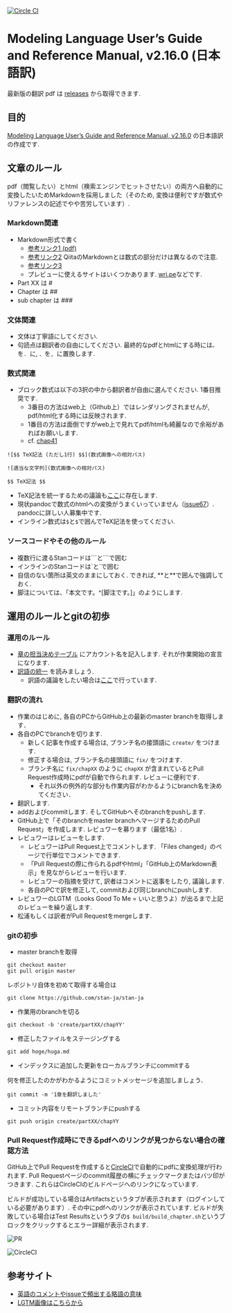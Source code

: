 [![Circle CI](https://circleci.com/gh/stan-ja/stan-ja.svg?style=svg)](https://circleci.com/gh/stan-ja/stan-ja)

# Modeling Language User’s Guide and Reference Manual, v2.16.0 (日本語訳)

最新版の翻訳 pdf は [releases](https://github.com/stan-ja/stan-ja/releases) から取得できます.

## 目的
[Modeling Language User’s Guide and Reference Manual, v2.16.0](https://github.com/stan-dev/stan/releases/download/v2.16.0/stan-reference-2.16.0.pdf) の日本語訳の作成です.

## 文章のルール
pdf（閲覧したい）とhtml（検索エンジンでヒットさせたい）の両方へ自動的に変換したいためMarkdownを採用しました（そのため, 変換は便利ですが数式やリファレンスの記述でやや苦労しています）.

### Markdown関連
* Markdown形式で書く
  * [参考リンク1 (pdf)](http://packetlife.net/media/library/16/Markdown.pdf)
  * [参考リンク2](http://qiita.com/Qiita/items/c686397e4a0f4f11683d) QiitaのMarkdownとは数式の部分だけは異なるので注意.
  * [参考リンク3](https://github.com/adam-p/markdown-here/wiki/Markdown-Cheatsheet)
  * プレビューに使えるサイトはいくつかあります. [wri.pe](https://wri.pe/)などです.
* Part XX は #
* Chapter は ##
* sub chapter は ###

### 文体関連
* 文体は丁寧語にしてください.
* 句読点は翻訳者の自由にしてください. 最終的なpdfとhtmlにする時には`。`を`. `に, `、`を`, `に置換します.

### 数式関連
* ブロック数式は以下の3択の中から翻訳者が自由に選んでください. 1番目推奨です.
  * 3番目の方法はweb上（Github上）ではレンダリングされませんが, pdf/html化する時には反映されます.
  * 1番目の方法は面倒ですがweb上で見れてpdf/htmlも綺麗なので余裕があればお願いします.
  * cf. [chap41](https://github.com/stan-ja/stan-ja/blob/master/part07/chap41/chap41.md)

```
![$$ TeX記法 (ただし1行) $$](数式画像への相対パス)
```

```
![適当な文字列](数式画像への相対パス)
```

```
$$ TeX記法 $$
```

* TeX記法を統一するための議論も[ここ](https://github.com/stan-ja/stan-ja/issues/28)に存在します.
* 現状pandocで数式のhtmlへの変換がうまくいっていません（[issue67](https://github.com/stan-ja/stan-ja/issues/67)）. pandocに詳しい人募集中です.
* インライン数式は`$`と`$`で囲んでTeX記法を使ってください.

### ソースコードやその他のルール
* 複数行に渡るStanコードは\`\`\`と\`\`\`で囲む
* インラインのStanコードは\`と\`で囲む
* 自信のない箇所は英文のままにしておく. できれば, \*\*と\*\*で囲んで強調しておく.
* 脚注については、「本文です。\^\[脚注です。]」のようにします.

## 運用のルールとgitの初歩
### 運用のルール

* [章の担当決めテーブル](https://github.com/stan-ja/stan-ja/wiki/%E7%AB%A0%E3%81%AE%E6%8B%85%E5%BD%93%E6%B1%BA%E3%82%81) にアカウント名を記入します. それが作業開始の宣言になります.
* [訳語の統一](https://github.com/stan-ja/stan-ja/wiki/%E8%A8%B3%E8%AA%9E%E3%81%AE%E7%B5%B1%E4%B8%80) を読みましょう.
  * 訳語の議論をしたい場合は[ここ](https://github.com/stan-ja/stan-ja/issues/20)で行っています.

### 翻訳の流れ
* 作業のはじめに, 各自のPCからGitHub上の最新のmaster branchを取得します．
* 各自のPCでbranchを切ります.
	* 新しく記事を作成する場合は, ブランチ名の接頭語に `create/` をつけます.
	* 修正する場合は, ブランチ名の接頭語に `fix/` をつけます.
  * ブランチ名に `fix/chapXX` のように `chapXX` が含まれているとPull Request作成時にpdfが自動で作られます. レビューに便利です.
	* それ以外の例外的な部分も作業内容がわかるようにbranch名を決めてください．
* 翻訳します.
* addおよびcommitします. そしてGitHubへそのbranchをpushします.
* GitHub上で「そのbranchをmaster branchへマージするためのPull Request」を作成します. レビュワーを募ります（最低1名）.
* レビュワーはレビューをします.
  * レビュワーはPull Request上でコメントします. 「Files changed」のページで行単位でコメントできます.
  * 「Pull Requestの際に作られるpdfやhtml」「GitHub上のMarkdown表示」を見ながらレビューを行います.
  * レビュワーの指摘を受けて, 訳者はコメントに返事をしたり, 議論します.　
  * 各自のPCで訳を修正して, commitおよび同じbranchにpushします.
* レビュワーのLGTM（Looks Good To Me = いいと思うよ）が出るまで上記のレビューを繰り返します.
* 松浦もしくは訳者がPull Requestをmergeします.

### gitの初歩

* master branchを取得

```
git checkout master
git pull origin master
```

レポジトリ自体を初めて取得する場合は

```
git clone https://github.com/stan-ja/stan-ja
```

* 作業用のbranchを切る

```
git checkout -b 'create/partXX/chapYY'
```

* 修正したファイルをステージングする

```
git add hoge/huga.md
```

* インデックスに追加した更新をローカルブランチにcommitする

何を修正したのかがわかるようにコミットメッセージを追加しましょう．
```
git commit -m '1章を翻訳しました'
```

* コミット内容をリモートブランチにpushする

```
git push origin create/partXX/chapYY
```

### Pull Request作成時にできるpdfへのリンクが見つからない場合の確認方法

GitHub上でPull Requestを作成すると[CircleCI](https://circleci.com/)で自動的にpdfに変換処理が行われます.
Pull Requestページのcommit履歴の横にチェックマークまたはバツ印がつきます. これらはCircleCIのビルドページへのリンクになっています.

ビルドが成功している場合はArtifactsというタブが表示されます（ログインしている必要があります）.
その中にpdfへのリンクが表示されています.
ビルドが失敗している場合はTest Resultsというタブの`$ build/build_chapter.sh`というブロックをクリックするとエラー詳細が表示されます.

![PR](img/pr.png)

![CircleCI](img/circleci.png)

## 参考サイト

* [英語のコメントやissueで頻出する略語の意味](http://qiita.com/uasi/items/86c3a09d17792ab62dfe)
* [LGTM画像はこちらから](http://www.lgtm.in/)
